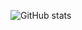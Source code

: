 

![GitHub stats](https://github-readme-stats.vercel.app/api?username=RAJESH2199&show_icons=true&theme=radical)
